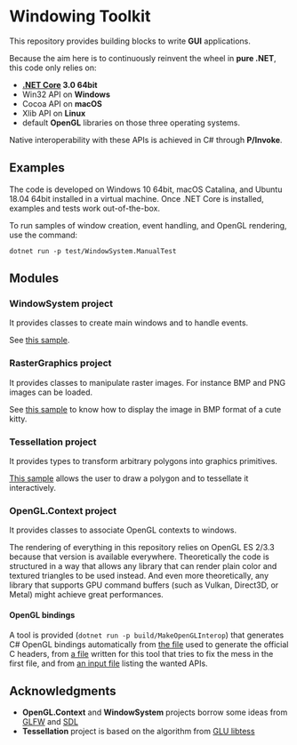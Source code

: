 # Windowing Toolkit

This repository provides building blocks to write __GUI__ applications.

Because the aim here is to continuously reinvent the wheel in __pure .NET__, this code only relies on:
* __[.NET Core](https://dotnet.microsoft.com/download) 3.0 64bit__
* Win32 API on __Windows__
* Cocoa API on __macOS__
* Xlib API on __Linux__
* default __OpenGL__ libraries on those three operating systems.

Native interoperability with these APIs is achieved in C# through __P/Invoke__.

## Examples

The code is developed on Windows 10 64bit, macOS Catalina, and Ubuntu 18.04 64bit installed in a virtual machine.
Once .NET Core is installed, examples and tests work out-of-the-box.

To run samples of window creation, event handling, and OpenGL rendering, use the command:
```
dotnet run -p test/WindowSystem.ManualTest
```

## Modules

### WindowSystem project

It provides classes to create main windows and to handle events.

See [this sample](test/WindowSystem.ManualTest/WindowsLauncher.cs).

### RasterGraphics project

It provides classes to manipulate raster images. For instance BMP and PNG images can be loaded.

See [this sample](test/WindowSystem.ManualTest/DrawTextureLauncher.cs) to know how to display the image
in BMP format of a cute kitty.

### Tessellation project

It provides types to transform arbitrary polygons into graphics primitives.

[This sample](test/WindowSystem.ManualTest/TessellationLauncher.cs) allows the user to draw a polygon and
to tessellate it interactively.

### OpenGL.Context project

It provides classes to associate OpenGL contexts to windows.

The rendering of everything in this repository relies on OpenGL ES 2/3.3 because that version is available everywhere.
Theoretically the code is structured in a way that allows any library that can render plain color and
textured triangles to be used instead. And even more theoretically, any library that supports GPU command buffers
(such as Vulkan, Direct3D, or Metal) might achieve great performances.

#### OpenGL bindings

A tool is provided (`dotnet run -p build/MakeOpenGLInterop`) that generates C# OpenGL bindings automatically from
[the file](build/MakeOpenGLInterop/gl.xml) used to generate the official C headers, from
[a file](build/MakeOpenGLInterop/gl_override.xml) written for this tool that tries to fix the mess in the first file,
and from [an input file](test/WindowSystem.ManualTest/glinterop.xml) listing the wanted APIs.

## Acknowledgments

* **OpenGL.Context** and **WindowSystem** projects borrow some ideas from [GLFW](https://github.com/glfw/glfw) and [SDL](https://www.libsdl.org/)
* **Tessellation** project is based on the algorithm from [GLU libtess](https://gitlab.freedesktop.org/mesa/glu/tree/master/src/libtess)
